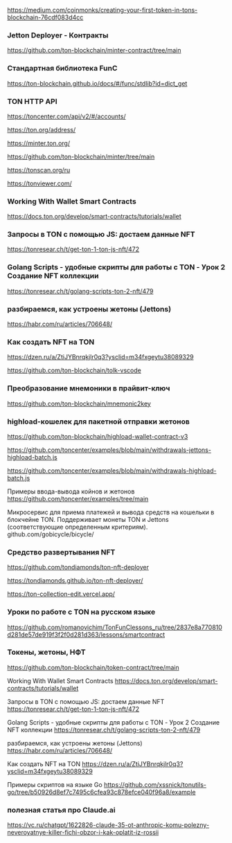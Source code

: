 https://medium.com/coinmonks/creating-your-first-token-in-tons-blockchain-76cdf083d4cc

### Jetton Deployer - Контракты
https://github.com/ton-blockchain/minter-contract/tree/main

### Стандартная библиотека FunC
https://ton-blockchain.github.io/docs/#/func/stdlib?id=dict_get

### TON HTTP API
https://toncenter.com/api/v2/#/accounts/

https://ton.org/address/

https://minter.ton.org/

https://github.com/ton-blockchain/minter/tree/main

https://tonscan.org/ru

https://tonviewer.com/

### Working With Wallet Smart Contracts
https://docs.ton.org/develop/smart-contracts/tutorials/wallet

### Запросы в TON с помощью JS: достаем данные NFT
https://tonresear.ch/t/get-ton-1-ton-js-nft/472

### Golang Scripts - удобные скрипты для работы с TON - Урок 2 Создание NFT коллекции
https://tonresear.ch/t/golang-scripts-ton-2-nft/479

### разбираемся, как устроены жетоны (Jettons)
https://habr.com/ru/articles/706648/

### Как создать NFT на TON

https://dzen.ru/a/ZtiJYBnrqkjlr0q3?ysclid=m34fxgeytu38089329

https://github.com/ton-blockchain/tolk-vscode

### Преобразование мнемоники в прайвит-ключ
https://github.com/ton-blockchain/mnemonic2key

### highload-кошелек для пакетной отправки жетонов
https://github.com/ton-blockchain/highload-wallet-contract-v3

https://github.com/toncenter/examples/blob/main/withdrawals-jettons-highload-batch.js

https://github.com/toncenter/examples/blob/main/withdrawals-highload-batch.js

Примеры ввода-вывода койнов и жетонов
https://github.com/toncenter/examples/tree/main

Микросервис для приема платежей и вывода средств на кошельки в блокчейне TON.
Поддерживает монеты TON и Jettons (соответствующие определенным критериям).
github.com/gobicycle/bicycle/

### Средство развертывания NFT
https://github.com/tondiamonds/ton-nft-deployer

https://tondiamonds.github.io/ton-nft-deployer/

https://ton-collection-edit.vercel.app/

### Уроки по работе с TON на русском языке
https://github.com/romanovichim/TonFunClessons_ru/tree/2837e8a770810d281de57de919f3f2f0d281d363/lessons/smartcontract

### Токены, жетоны, НФТ
https://github.com/ton-blockchain/token-contract/tree/main

Working With Wallet Smart Contracts
https://docs.ton.org/develop/smart-contracts/tutorials/wallet

Запросы в TON с помощью JS: достаем данные NFT
https://tonresear.ch/t/get-ton-1-ton-js-nft/472

Golang Scripts - удобные скрипты для работы с TON - Урок 2 Создание NFT коллекции
https://tonresear.ch/t/golang-scripts-ton-2-nft/479

разбираемся, как устроены жетоны (Jettons)
https://habr.com/ru/articles/706648/

Как создать NFT на TON
https://dzen.ru/a/ZtiJYBnrqkjlr0q3?ysclid=m34fxgeytu38089329

Примеры скриптов на языке Go
https://github.com/xssnick/tonutils-go/tree/b50926d8ef7c7495c6cfea93c878efce040f96a8/example

### полезная статья про Claude.ai
https://vc.ru/chatgpt/1622826-claude-35-ot-anthropic-komu-polezny-neveroyatnye-killer-fichi-obzor-i-kak-oplatit-iz-rossii
